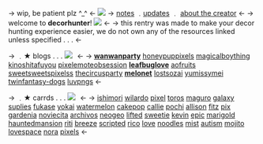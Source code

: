 -> wip, be patient plz ^_^ <-
![](https://media.discordapp.net/attachments/921982613772730380/1072278542982844426/IMG_3338.png)
-> [notes](https://rentry.co/dhnotes) ﹒[updates](link)  ﹒ [about the creator](https://rentry.co/meetniki) <-
-> welcome to **decorhunter**! ![](https://pixelbank.neocities.org/decome/sea%20animals/b0b50149.gif) <-
-> this rentry was made to make your decor hunting experience easier, we do not own any of the resources linked unless specified . . . <-






->  ﹒★ blogs . . . ![](https://pixelbank.neocities.org/decome/drinks/f4f9d68d.gif) <- 
-> **[wanwanparty](https://at.tumblr.com/wanwanparty/5cnz78dw38xk)**  [honeypuppixels](https://at.tumblr.com/honeypuppixels/9cbtx82aicp6) [magicalboything](https://at.tumblr.com/magicalboything/6jjf2d4nqqsk) [kinoshitafuyou](https://at.tumblr.com/kinoshitafuyou/pl3vvfwqnx52) [pixelemoteobsession](https://at.tumblr.com/pixelemoteobsession/apvzp6gdux87) **[leafbuglove](https://at.tumblr.com/leafbuglove/rgwap063s5hu)** [aofruits](https://at.tumblr.com/aofruits/90pxra1fw2fv) [sweetsweetspixelss](https://at.tumblr.com/sweetsweetspixelss/wc7kuoduufmz) [thecircusparty](https://at.tumblr.com/thecircusparty/s4sksvhqjbyy) **[melonet](https://at.tumblr.com/melonet/l3z5l36utrm8)** [lostsozai](https://at.tumblr.com/lostsozai/81cwxulux6s8) [yumissymei](https://at.tumblr.com/yumissymei/1hfgtws0060v) [twinfantasy-dogs](https://at.tumblr.com/twinfantasy-dogs/qdk0nlauo9nr) [luvpngs](https://at.tumblr.com/luvpngs/i9o5svftsnp0) <-

->  ﹒★ carrds . . . ![](https://media.discordapp.net/attachments/921982613772730380/1072328192112726056/IMG_5139.gif) <- 
-> [ishimori](https://ishimori.crd.co) [wilardo](https://wilardo.crd.co) [pixel](https://pixel.crd.co) [toros](https://toros.neocities.org) [maguro](https://maguro.carrd.co) [galaxy](https://galaxy.crd.co) [suplies](https://supplies.ju.mp) [fukase](https://fukase.ju.mp) [yokai](https://yokai.crd.co) [watermelon](https://watermelon.crd.co) [cakepop](https://cakepop.crd.co) [callie](https://callie.crd.co) [pochi](https://pochi.crd.co) [allison](https://allison.crd.co) [fitz](https://fitz.crd.co) [pix](https://pix.crd.co) [gardenia](https://gardenia.ju.mp) [noviecita](https://noviecita.crd.co) [archivos](https://archivos.crd.co) [neogeo](https://neogeo.ju.mp) [lifted](https://lifted.crd.co) [sweetie](https://sweetie.crd.co) [kevin](https://kevin.ju.mp) [epic](https://epic.crd.co) [marigold](https://marigold.crd.co) [hauntedmansion](https://hauntedmansion.crd.co) [riti](https://riti.crd.co) [breeze](https://breeze.crd.co) [scripted](https://scripted.neocities.org) [rico](https://rico.crd.co) [love](https://love.ju.mp) [noodles](https://noodles.crd.co) [mist](https://mist.drr.ac) [autism](https://autism.crd.co) [mojito](https://mojito.uwu.ai) [lovespace](https://lovespace.carrd.co) [nora](https://nora.drr.ac) [pixels](https://pixels.crd.co) <-
